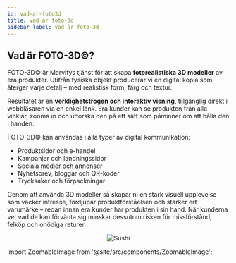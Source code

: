 ```yaml
---
id: vad-ar-foto3d
title: vad är foto-3d
sidebar_label: vad är foto-3d
---
```

## Vad är FOTO-3D©?

FOTO-3D© är Marvifys tjänst för att skapa **fotorealistiska 3D modeller** av era produkter. Utifrån fysiska objekt producerar vi en digital kopia som återger varje detalj – med realistisk form, färg och textur.

Resultatet är en **verklighetstrogen och interaktiv visning**, tillgänglig direkt i webbläsaren via en enkel länk. Era kunder kan se produkten från alla vinklar, zooma in och utforska den på ett sätt som påminner om att hålla den i handen.

FOTO-3D© kan användas i alla typer av digital kommunikation:

- Produktsidor och e-handel  
- Kampanjer och landningssidor  
- Sociala medier och annonser  
- Nyhetsbrev, bloggar och QR-koder  
- Trycksaker och förpackningar

Genom att använda 3D modeller så skapar ni en stark visuell upplevelse som väcker intresse, fördjupar produktförståelsen och stärker ert varumärke – redan innan era kunder har produkten i sin hand. När kunderna vet vad de kan förvänta sig minskar dessutom risken för missförstånd, felköp och onödiga returer.

<p align="center">
  <img src={require('@site/static/img/Sushi_small.webp').default} alt="Sushi" />
</p>

import ZoomableImage from '@site/src/components/ZoomableImage';

<p align="center">
  <ZoomableImage
    src={require('@site/static/img/Sushi_small.webp').default}
    alt="Sushi"
  />
</p>


